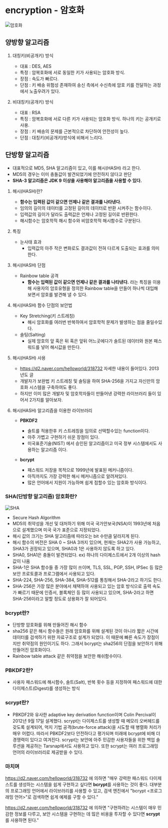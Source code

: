 # encryption - 암호화
![암호화](https://user-images.githubusercontent.com/24876345/142786548-350a25e9-6ce3-4280-b091-13c4ab2a2077.PNG)

## 양방향 알고리즘
  1. 대칭키(비공개키) 방식
      - 대표 : DES, AES
      - 특정 : 암복호화에 서로 동일한 키가 사용되는 암호화 방식. 
      - 장점 : 속도가 빠르다.
      - 단점 : 키 배송 위험성 존재하여 송신 측에서 수신측에 암호 키를 전달하는 과정에서 노출우려가 있다.

  2. 비대칭키(공개키) 방식
      - 대표 : RSA
      - 특징 : 암복호화에 서로 다른 키가 사용되는 암호화 방식. 하나의 키는 공개키로 사용.
      - 장점 : 키 배송의 문제를 근본적으로 차단하여 안전성이 높다.
      - 단점 : 대칭키(비공개키)방식에 비해서 느리다.

## 단방향 알고리즘 
- 대표적으로 MD5, SHA 알고리즘이 있고, 이를 해시(HASH) 라고 한다.
- MD5의 경우는 이미 충돌값이 발견되었기에 안전하지 않다고 판단
- **SHA-3 알고리즘은 JDK 9 이상을 사용해야 알고리즘을 사용할 수 있다.**

1. 해시(HASH)란?
    - **함수는 입력된 값이 같으면 언제나 같은 결과를 나타낸다.**
    - 임의의 길이의 데이터를 고정된 길이의 데이터로 반환 시켜주는 함수이다.
    - 입력값의 길이가 달라도 출력값은 언제나 고정된 길이로 반환한다.
    - 해시함수는 암호학적 해시 함수와 비암호학적 해시함수로 구분된다.

2. 특징
    - 눈사태 효과
      + 입력값의 아주 작은 변화로도 결과값이 전혀 다르게 도출되는 효과를 의미한다.

3. 해시(HASH) 단점
    - Rainbow table 공격
      + **함수는 입력된 값이 같으면 언제나 같은 결과를 나타낸다.** 라는 특징을 이용해 사용자의 암호유형을 정의한 Rainbow table을 만들어 하나씩 대입해 보면서 암호를 발견해 낼 수 있다.

4. 해시(HASH) 함수 단점의 보안법
    - Key Stretching(키 스트레칭)
      + 해시 암호화를 여러번 반복하여서 암호학적 문제가 발생하는 점을 줄일수있다.
    - 솔팅(Salting)
      + 실제 암호의 앞 혹은 뒤 혹은 앞뒤 어느곳에다가 솔트된 데이터와 원본 패스워드를 넣어 해시값을 만든다.

5. 해시(HASH) 사용
    - https://d2.naver.com/helloworld/318732 자세한 내용이 들어있다. 2013년도 글 
    - 개발자가 보완법 키 스트레칭 및 솔팅을 하여 SHA-256을 가지고 자신만의 암호화 시스템을 구축하여도 좋다.
    - 하지만 이미 많은 개발자 및 암호학자들이 만들어낸 강력한 라이브러리 들이 있어서 2가지를 알아보자.

6. 해시(HASH) 알고리즘을 이용한 라이브러리
    - **PBKDF2**
      + 솔트를 적용한후 키 스트레칭을 임의로 선택할수있는 function이다.
      + 아주 가볍고 구현하기 쉬운 장점이 있다.
      + 미국표준기술(NIST) 에서 승인된 알고리즘이고 미국 정부 시스템에서도 사용하는 알고리즘 이다.

    - **bcrypt**
      + 패스워드 저장을 목적으로 1999년에 발표된 메커니즘이다.
      + 아직까지도 가장 강력한 해시 메커니즘으로 알려져있다.
      + 많은 언어에서 지원이 가능하며 쉽게 접할수 있는 암호화 방식이다.
 
 ### SHA(단방향 알고리즘) 암호화란?
![SHA](https://user-images.githubusercontent.com/24876345/142789990-bdb42e5f-67e8-4971-844a-f0111af0b135.png)
  - Secure Hash Algorithm
  - MD5의 취약성을 개선 및 대처하기 위해 미국 국가안보국(NSA)이 1993년에 처음으로 설계했으며 미국 국가 표준으로 지정되었다.
  - 해시 값의 크기는 SHA 알고리즘에 따라오는 bit 수만큼 달라지게 된다. 
  - 해시 함수의 버전은 SHA 0 ~ SHA 3까지 있으며, 현재는 SHA2가 사용 가능하고, SHA3가 권장되고 있으며, SHA0과 1은 사용하지 않도록 하고 있다.
  - SHA0, SHA1은 충돌이 발견되었다. ex) 하나의 다이제스트에서 2개 이상의 hash값이 나옴
  - SHA-1은 SHA 함수들 중 가장 많이 쓰이며, TLS, SSL, PGP, SSH, IPSec 등 많은 보안 프로토콜과 프로그램에서 사용되고 있다.
  - SHA-224, SHA-256, SHA-384, SHA-512를 통칭해서 SHA-2라고 하기도 한다.
  - SHA-256은 가장 많은 분야에서 채택하여 사용되고 있는 암호 방식으로 출력 속도가 빠르기 때문에 인증서, 블록체인 등 많이 사용되고 있으며, SHA-2라고 하면 SHA-256이라고 말할 정도로 상용화가 잘 되어있다.

### bcrypt란? ###
  - 단방향 암호화를 위해 만들어진 해시 함수
  - sha256 같은 해시 함수들은 원래 암호화를 위해 설계된 것이 아니라 짧은 시간에 데이터를 검색하기 위한 자료구조로 설계가 되었다. 이 때문에 빠른 속도가 장점이지만 취약점의 원인이기도 하다. 그래서 bcrypt는 sha256의 단점을 보안하기 위해 만들어진 암호화이다.
  - Rainbow table attack 같은 취약점을 보안한 해쉬함수이다.

### PBKDF2란? ###
  - 사용자 패스워드에 해시함수, 솔트(Salt), 반복 횟수 등을 지정하여 패스워드에 대한 다이제스트(Digest)를 생성하는 방식

### scrypt란? ###
  - PBKDF2와 유사한 adaptive key derivation function이며 Colin Percival이 2012년 9월 17일 설계했다. scrypt는 다이제스트를 생성할 때 메모리 오버헤드를 갖도록 설계되어, 억지 기법 공격(brute-force attack)을 시도할 때 병렬화 처리가 매우 어렵다. 따라서 PBKDF2보다 안전하다고 평가되며 미래에 bcrypt에 비해 더 경쟁력이 있다고 여겨진다. scrypt는 보안에 아주 민감한 사용자들을 위한 백업 솔루션을 제공하는 Tarsnap에서도 사용하고 있다. 또한 scrypt는 여러 프로그래밍 언어의 라이브러리로 제공받을 수 있다.

### 마치며 ###

https://d2.naver.com/helloworld/318732 에 의하면
"매우 강력한 패스워드 다이제스트를 생성하는 시스템을 쉽게 구현하고 싶다면 **bcrypt**를 사용하는 것이 좋다. 대부분의 프로그래밍 언어에서 라이브러리를 사용할 수 있고, 검색 엔진에서 "bcrypt <프로그래밍 언어>"로 검색하면 쉽게 예제를 구할 수 있다."

https://d2.naver.com/helloworld/318732 에 의하면
"구현하려는 시스템이 매우 민감한 정보를 다루고, 보안 시스템을 구현하는 데 많은 비용을 투자할 수 있다면 **scrypt**를 사용하면 된다."
